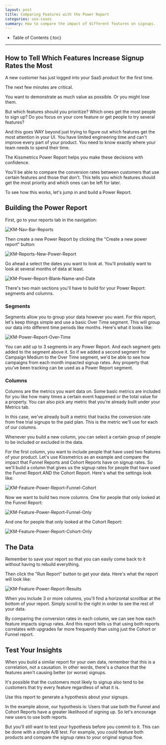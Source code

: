 ```yaml
---
layout: post
title: Comparing Features with the Power Report
categories: use-cases
summary: How to compare the impact of different features on signups.
---
```

* Table of Contents
{:toc}
* * *

## How to Tell Which Features Increase Signup Rates the Most

A new customer has just logged into your SaaS product for the first time.

The next few minutes are critical.

You want to demonstrate as much value as possible. Or you might lose them.

But which features should you prioritize? Which ones get the most people to sign up? Do you focus on your core feature or get people to try several features?

And this goes WAY beyond just trying to figure out which features get the most attention in your UI. You have limited engineering time and can't improve every part of your product. You need to know exactly where your team needs to spend their time.

The Kissmetrics Power Report helps you make these decisions with confidence.

You'll be able to compare the conversion rates between customers that use certain features and those that don't. This tells you which features should get the most priority and which ones can be left for later.

To see how this works, let's jump in and build a Power Report.

## Building the Power Report

First, go to your reports tab in the navigation:

![KM-Nav-Bar-Reports][ss1]

Then create a new Power Report by clicking the "Create a new power report" button:

![KM-Reports-New-Power-Report][ss2]

Go ahead a select the dates you want to look at. You'll probably want to look at several months of data at least.

![KM-Power-Report-Blank-Name-and-Date][ss3]

There's two main sections you'll have to build for your Power Report: segments and columns.

### Segments

Segments allow you to group your data however you want. For this report, let's keep things simple and use a basic Over Time segment. This will group our data into different time periods like months. Here's what it looks like:

![KM-Power-Report-Over-Time][ss4]

You can add up to 3 segments in any Power Report. And each segment gets added to the segment above it. So if we added a second segment for Campaign Medium to the Over Time segment, we'd be able to see how campaigns from each month impacted signup rates. Any property that you've been tracking can be used as a Power Report segment.

### Columns

Columns are the metrics you want data on. Some basic metrics are included for you like how many times a certain event happened or the total value for a property. You can also pick any metric that you're already built under your Metrics tab.

In this case, we've already built a metric that tracks the conversion rate from free trial signups to the paid plan. This is the metric we'll use for each of our columns.

Whenever you build a new column, you can select a certain group of people to be included or excluded in the data.

For the first column, you want to include people that have used two features of your product. Let's use Kissmetrics as an example and compare the impact that Funnel Reports and Cohort Reports have on signup rates. So we'll build a column that gives us the signup rates for people that have used the Funnel Report AND the Cohort Report. Here's what the settings look like:

![KM-Feature-Power-Report-Funnel-Cohort][ss5]

Now we want to build two more columns. One for people that only looked at the Funnel Report:

![KM-Feature-Power-Report-Funnel-Only][ss6]

And one for people that only looked at the Cohort Report:

![KM-Feature-Power-Report-Cohort-Only][ss7]

## The Data

Remember to save your report so that you can easily come back to it without having to rebuild everything.

Then click the "Run Report" button to get your data. Here's what the report will look like:

![KM-Feature-Power-Report-Results][ss8]

When you include 3 or more columns, you'll find a horizontal scrollbar at the bottom of your report. Simply scroll to the right in order to see the rest of your data.

By comparing the conversion rates in each column, we can see how each feature impacts signup rates. And this report tells us that using both reports correlates with upgrades far more frequently than using just the Cohort or Funnel report.

## Test Your Insights

When you build a similar report for your own data, remember that this is a correlation, not a causation. In other words, there's a chance that the features aren't causing better (or worse) signups.

It's possible that the customers most likely to signup also tend to be customers that try every feature regardless of what it is.

Use this report to generate a hypothesis about your signups.

In the example above, our hypothesis is: Users that use both the Funnel and Cohort Reports have a greater likelihood of signing up. So let's encourage new users to use both reports.

But you'll still want to test your hypothesis before you commit to it. This can be done with a simple A/B test. For example, you could feature both products and compare the signup rates to your original signup flow.


[ss1]: https://s3.amazonaws.com/kissmetrics-support-files/assets/use-cases/compare-features-power-report/01-KM-Nav-Bar-Reports.png
[ss2]: https://s3.amazonaws.com/kissmetrics-support-files/assets/use-cases/compare-features-power-report/02-KM-Reports-New-Power-Report.png
[ss3]: https://s3.amazonaws.com/kissmetrics-support-files/assets/use-cases/compare-features-power-report/03-KM-Power-Report-Blank-Name-and-Date.png
[ss4]: https://s3.amazonaws.com/kissmetrics-support-files/assets/use-cases/compare-features-power-report/04-KM-Power-Report-Over-Time.png
[ss5]: https://s3.amazonaws.com/kissmetrics-support-files/assets/use-cases/compare-features-power-report/05-KM-Feature-Power-Report-Funnel-Cohort.png
[ss6]: https://s3.amazonaws.com/kissmetrics-support-files/assets/use-cases/compare-features-power-report/06-KM-Feature-Power-Report-Funnel-Only.png
[ss7]: https://s3.amazonaws.com/kissmetrics-support-files/assets/use-cases/compare-features-power-report/07-KM-Feature-Power-Report-Cohort-Only.png
[ss8]: https://s3.amazonaws.com/kissmetrics-support-files/assets/use-cases/compare-features-power-report/08-KM-Feature-Power-Report-Results.png


